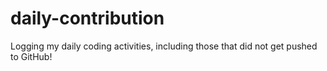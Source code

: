 # daily-contribution
Logging my daily coding activities, including those that did not get pushed to GitHub!
